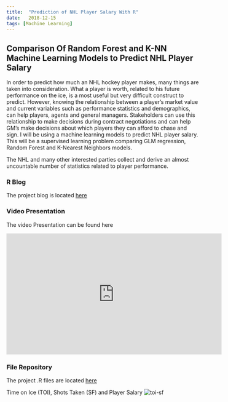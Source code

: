 ```yaml
---
title:  "Prediction of NHL Player Salary With R"
date:   2018-12-15
tags: [Machine Learning]
---
```

## Comparison Of Random Forest and K-NN Machine Learning Models to Predict NHL Player Salary

In order to predict how much an NHL hockey player makes, many things are taken 
into consideration. What a player is worth, related to his future performance 
on the ice, is a most useful but very difficult construct to predict. 
However, knowing the relationship between a player’s market value and current 
variables such as performance statistics and demographics, can help players, 
agents and general managers. Stakeholders can use this relationship to make 
decisions during contract negotiations and can help GM’s make decisions about 
which players they can afford to chase and sign. I will be using a machine 
learning models to predict NHL player salary. This will be a supervised 
learning problem comparing GLM regression, Random Forest and K-Nearest 
Neighbors models. 

The NHL and many other interested parties collect and derive an almost 
uncountable number of statistics related to player performance. 

### R Blog

The project blog is located [here](https://joshua-farrell.github.io/projects/hockey-main.html)

### Video Presentation

The video Presentation can be found here
<iframe width="560" height="315" src="https://www.youtube.com/embed/VWMG8mkAqbo" frameborder="0" allow="accelerometer; autoplay; encrypted-media; gyroscope; picture-in-picture" allowfullscreen></iframe>

### File Repository

The project .R files are located [here](https://github.com/joshua-farrell/joshua-farrell.github.io/tree/master/projects/hockey)

Time on Ice (TOI), Shots Taken (SF) and Player Salary
![toi-sf](https://user-images.githubusercontent.com/44171322/50226941-6439e800-0359-11e9-9830-516228705e25.png)
